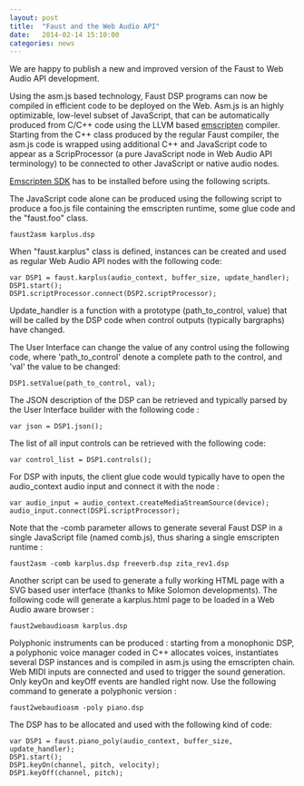 ```yaml
---
layout: post
title:  "Faust and the Web Audio API"
date:   2014-02-14 15:10:00
categories: news
---
```


We are happy to publish a new and improved version of the Faust to Web Audio API development.

Using the asm.js based technology, Faust DSP programs can now be compiled in efficient code to be deployed on the Web. Asm.js is an highly optimizable, low-level subset of JavaScript, that can be automatically produced from C/C++ code using the LLVM based [emscripten](http://kripken.github.io/emscripten-site/) compiler. Starting from the C++ class produced by the regular Faust compiler, the asm.js code is wrapped using additional C++ and JavaScript code to appear as a ScripProcessor (a pure JavaScript node in Web Audio API terminology) to be connected to other JavaScript or native audio nodes.

[Emscripten SDK](http://kripken.github.io/emscripten-site/docs/getting_started/downloads.html) has to be installed before using the following scripts.

The JavaScript code alone can be produced using the following script to produce a foo.js file containing the emscripten runtime, some glue code and the "faust.foo" class.

    faust2asm karplus.dsp

When "faust.karplus" class is defined, instances can be created and used as regular Web Audio API nodes with the following code:

    var DSP1 = faust.karplus(audio_context, buffer_size, update_handler);
    DSP1.start();
    DSP1.scriptProcessor.connect(DSP2.scriptProcessor);
 

Update_handler is a function with a prototype (path_to_control, value) that will be called by the DSP code when control outputs (typically bargraphs) have changed.

The User Interface can change the value of any control using the following code, where 'path_to_control' denote a complete path to the control, and 'val' the value to be changed:  

    DSP1.setValue(path_to_control, val);

The JSON description of the DSP can be retrieved and typically parsed by the User Interface builder with the following code : 

    var json = DSP1.json();
 
The list of all input controls can be retrieved with the following code:

    var control_list = DSP1.controls();

For DSP with inputs, the client glue code would typically have to open the audio_context audio input and connect it with the node : 

    var audio_input = audio_context.createMediaStreamSource(device);
    audio_input.connect(DSP1.scriptProcessor);
 

Note that the -comb parameter allows to generate several Faust DSP in a single JavaScript file (named comb.js), thus sharing a single emscripten runtime :

    faust2asm -comb karplus.dsp freeverb.dsp zita_rev1.dsp 

Another script can be used to generate a fully working HTML page with a SVG based user interface (thanks to Mike Solomon developments). The following code will generate a karplus.html page to be loaded in a Web Audio aware browser :

    faust2webaudioasm karplus.dsp 

Polyphonic instruments can be produced : starting from a monophonic DSP, a polyphonic voice manager coded in C++ allocates voices, instantiates several DSP instances and is compiled in asm.js using the emscripten chain. Web MIDI inputs are connected and used to trigger the sound generation. Only keyOn and keyOff events are handled right now. Use the following command to generate a polyphonic version :

    faust2webaudioasm -poly piano.dsp 
 
The DSP has to be allocated and used with the following kind of code:

    var DSP1 = faust.piano_poly(audio_context, buffer_size, update_handler);
    DSP1.start();
    DSP1.keyOn(channel, pitch, velocity);
    DSP1.keyOff(channel, pitch);